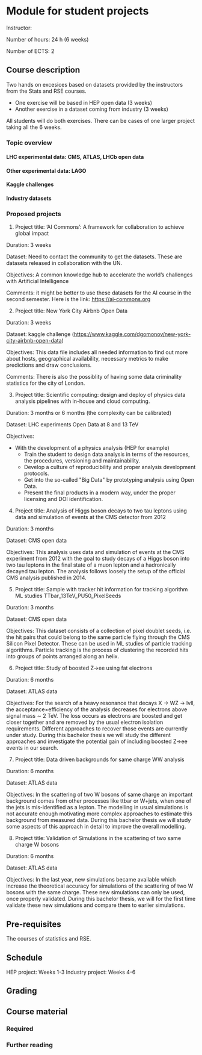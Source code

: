 # Module for student projects

Instructor:

Number of hours: 24 h (6 weeks)

Number of ECTS: 2

## Course description

Two hands on excesices based on datasets provided by the instructors from the Stats and RSE courses.

* One exercise will be based in HEP open data (3 weeks)
* Another exercise in a dataset coming from industry (3 weeks)

All students will do both exercises. There can be cases of one larger project taking all the 6 weeks. 

### Topic overview

#### LHC experimental data: CMS, ATLAS, LHCb open data
#### Other experimental data: LAGO
#### Kaggle challenges
#### Industry datasets

### Proposed projects

1. Project title: ‘AI Commons’: A framework for collaboration to achieve global impact

Duration: 3 weeks

Dataset: Need to contact the community to get the datasets. These are datasets released in collaboration with the UN.

Objectives: A common knowledge hub to accelerate the world’s challenges with Artificial Intelligence

Comments: it might be better to use these datasets for the AI course in the second semester. Here is the link: https://ai-commons.org


2. Project title: New York City Airbnb Open Data

Duration: 3 weeks

Dataset: kaggle challenge (https://www.kaggle.com/dgomonov/new-york-city-airbnb-open-data)

Objectives: This data file includes all needed information to find out more about hosts, geographical availability, necessary metrics to make predictions and draw conclusions. 

Comments: There is also the possiblity of having some data criminality statistics for the city of London. 


3. Project title: Scientific computing: design and deploy of physics data analysis pipelines with in-house and cloud computing.

Duration: 3 months or 6 months (the complexity can be calibrated)

Dataset: LHC experiments Open Data at 8 and 13 TeV 

Objectives: 
* With the development of a physics analysis (HEP for example)
    * Train the student to design data analysis in terms of the resources, the procedures, versioning and maintainability.
    * Develop a culture of reproducibility and proper analysis development protocols.
    * Get into the so-called "Big Data" by prototyping analysis using Open Data.
    * Present the final products in a modern way, under the proper licensing and DOI identification.

4. Project title: Analysis of Higgs boson decays to two tau leptons using data and simulation of events at the CMS detector from 2012

Duration: 3 months 

Dataset: CMS open data

Objectives: This analysis uses data and simulation of events at the CMS experiment from 2012 with the goal to study decays of a Higgs boson into two tau leptons in the final state of a muon lepton and a hadronically decayed tau lepton. The analysis follows loosely the setup of the official CMS analysis published in 2014.

5. Project title: Sample with tracker hit information for tracking algorithm ML studies TTbar_13TeV_PU50_PixelSeeds

Duration: 3 months

Dataset: CMS open data

Objectives: This dataset consists of a collection of pixel doublet seeds, i.e. the hit pairs that could belong to the same particle flying through the CMS Silicon Pixel Detector. These can be used in ML studies of particle tracking algorithms. Particle tracking is the process of clustering the recorded hits into groups of points arranged along an helix.


6. Project title: Study of boosted Z→ee using fat electrons

Duration: 6 months

Dataset: ATLAS data

Objectives: For the search of a heavy resonance that decays X → WZ → lvll, the acceptance×efficiency of the analysis decreases for electrons above signal mass ∼ 2 TeV. The loss occurs as electrons are boosted and get closer together and are removed by the usual electron isolation requirements. Different approaches to recover those events are currently under study. During this bachelor thesis we will study the different approaches and investigate the potential gain of including boosted Z→ee events in our search.


7. Project title: Data driven backgrounds for same charge WW analysis

Duration: 6 months

Dataset: ATLAS data

Objectives: In the scattering of two W bosons of same charge an important background comes from other processes like ttbar or W+jets, when one of the jets is mis-identified as a lepton. The modelling in usual simulations is not accurate enough motivating more complex approaches to estimate this background from measured data. During this bachelor thesis we will study some aspects of this approach in detail to improve the overall modelling.


8. Project title: Validation of Simulations in the scattering of two same charge W bosons

Duration: 6 months

Dataset: ATLAS data

Objectives: In the last year, new simulations became available which increase the theoretical accuracy for simulations of the scattering of two W bosons with the same charge. These new simulations can only be used, once properly validated. During this bachelor thesis, we will for the first time validate these new simulations and compare them to earlier simulations.



## Pre-requisites

The courses of statistics and RSE. 

## Schedule

HEP project: Weeks 1-3
Industry project: Weeks 4-6

## Grading

## Course material

### Required
### Further reading
